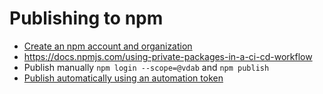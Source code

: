 # Publishing to npm
- [Create an npm account and organization](https://docs.npmjs.com/creating-and-publishing-scoped-public-packages)
- https://docs.npmjs.com/using-private-packages-in-a-ci-cd-workflow
- Publish manually `npm login --scope=@vdab` and `npm publish`
- [Publish automatically using an automation token](https://docs.npmjs.com/using-private-packages-in-a-ci-cd-workflow)
  